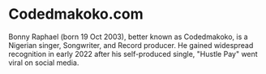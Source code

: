# Codedmakoko.com
Bonny Raphael (born 19 Oct 2003), better known as Codedmakoko, is a Nigerian singer, Songwriter, and Record producer. He gained widespread recognition in early 2022 after his self-produced single, "Hustle Pay" went viral on social media. 
